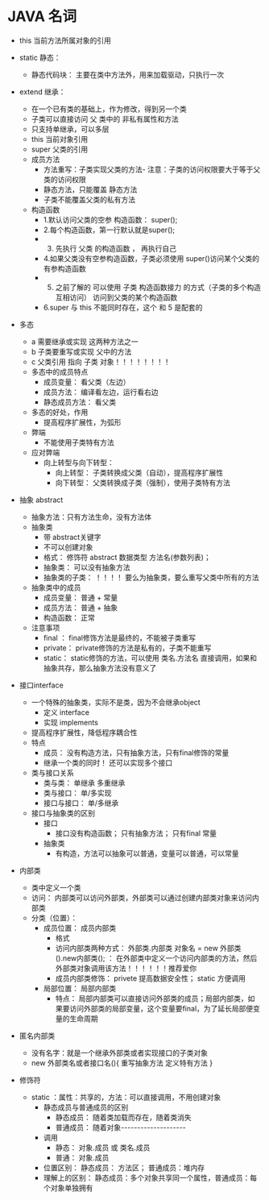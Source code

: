 # JAVA 名词

- this 当前方法所属对象的引用

- static 静态：
  - 静态代码块： 主要在类中方法外，用来加载驱动，只执行一次

- extend 继承：
  - 在一个已有类的基础上，作为修改，得到另一个类
  - 子类可以直接访问 父 类中的 非私有属性和方法
  - 只支持单继承，可以多层
  - this 当前对象引用
  - super 父类的引用
  - 成员方法
     - 方法重写：子类实现父类的方法- 注意：子类的访问权限要大于等于父类的访问权限
     - 静态方法，只能覆盖 静态方法
     - 子类不能覆盖父类的私有方法
  - 构造函数
     - 1.默认访问父类的空参 构造函数： super();
     - 2.每个构造函数，第一行默认就是super();
     - 3.  先执行 父类 的构造函数 ， 再执行自己
     - 4.如果父类没有空参构造函数，子类必须使用 super()访问某个父类的有参构造函数
     - 5. 之前了解的 可以使用 子类 构造函数接力 的方式（子类的多个构造互相访问） 访问到父类的某个构造函数
     - 6.super 与 this 不能同时存在，这个 和 5 是配套的
- 多态
  - a 需要继承或实现  这两种方法之一
  - b 子类要重写或实现 父中的方法
  - c 父类引用 指向 子类 对象！！！！！！！！
  - 多态中的成员特点
    - 成员变量： 看父类（左边）
    - 成员方法： 编译看左边，运行看右边
    - 静态成员方法： 看父类 
  - 多态的好处，作用
    - 提高程序扩展性，为弧形
  - 弊端
    - 不能使用子类特有方法
  - 应对弊端
    - 向上转型与向下转型： 
      - 向上转型： 子类转换成父类（自动），提高程序扩展性
      - 向下转型： 父类转换成子类（强制），使用子类特有方法
- 抽象 abstract
  - 抽象方法：只有方法生命，没有方法体
  - 抽象类
    - 带 abstract关键字
    - 不可以创建对象
    - 格式： 修饰符 abstract 数据类型 方法名(参数列表)；
    - 抽象类： 可以没有抽象方法
    - 抽象类的子类： ！！！！ 要么为抽象类，要么重写父类中所有的方法
  - 抽象类中的成员
    - 成员变量： 普通 + 常量
    - 成员方法： 普通 + 抽象
    - 构造函数： 正常
  - 注意事项
    - final ： final修饰方法是最终的，不能被子类重写
    - private： private修饰的方法是私有的，子类不能重写
    - static： static修饰的方法，可以使用  类名.方法名 直接调用，如果和抽象共存，那么抽象方法没有意义了
- 接口interface
  - 一个特殊的抽象类，实际不是类，因为不会继承object
    - 定义 interface
    - 实现  implements
  - 提高程序扩展性，降低程序耦合性
  - 特点
    - 成员： 没有构造方法，只有抽象方法，只有final修饰的常量
    - 继承一个类的同时！ 还可以实现多个接口
  - 类与接口关系
    - 类与类： 单继承 多重继承
    - 类与接口： 单/多实现 
    - 接口与接口： 单/多继承
  - 接口与抽象类的区别
    - 接口
      - 接口没有构造函数； 只有抽象方法； 只有final 常量
    - 抽象类
      - 有构造，方法可以抽象可以普通，变量可以普通，可以常量
- 内部类
  - 类中定义一个类
  - 访问： 内部类可以访问外部类，外部类可以通过创建内部类对象来访问内部类
  - 分类（位置）： 
    - 成员位置： 成员内部类
      - 格式
      - 访问内部类两种方式： 外部类.内部类 对象名 = new 外部类().new内部类();
                          ： 在外部类中定义一个访问内部类的方法，然后外部类对象调用该方法！！！！！！推荐爱你
      - 成员内部类修饰： privete 提高数据安全性； static 方便调用 
    - 局部位置： 局部内部类
       - 特点： 局部内部类可以直接访问外部类的成员；局部内部类，如果要访问外部类的局部变量，这个变量要final，为了延长局部便变量的生命周期
- 匿名内部类
  - 没有名字：就是一个继承外部类或者实现接口的子类对象
  - new 外部类名或者接口名(){
	重写抽象方法
	定义特有方法
	} 
- 修饰符
  - static ：属性：共享的，方法：可以直接调用，不用创建对象
    - 静态成员与普通成员的区别
      - 静态成员： 随着类加载而存在，随着类消失
      - 普通成员： 随着对象--------------------
    - 调用
      - 静态： 对象.成员  或  类名.成员
      - 普通： 对象.成员
    - 位置区别： 静态成员： 方法区； 普通成员：堆内存
    - 理解上的区别： 静态成员：多个对象共享同一个属性，普通成员：每个对象单独拥有
